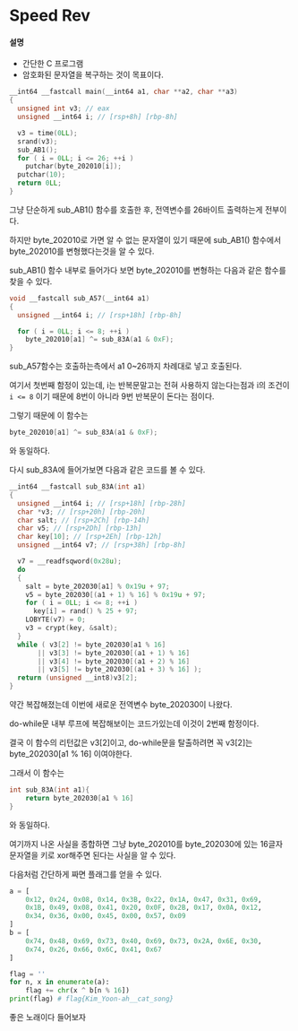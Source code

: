 # Speed Rev

#### 설명

- 간단한 C 프로그램
- 암호화된 문자열을 복구하는 것이 목표이다.

```c
__int64 __fastcall main(__int64 a1, char **a2, char **a3)
{
  unsigned int v3; // eax
  unsigned __int64 i; // [rsp+8h] [rbp-8h]

  v3 = time(0LL);
  srand(v3);
  sub_AB1();
  for ( i = 0LL; i <= 26; ++i )
    putchar(byte_202010[i]);
  putchar(10);
  return 0LL;
}
```

그냥 단순하게 sub_AB1() 함수를 호출한 후, 전역변수를 26바이트 출력하는게 전부이다.

하지만 byte_202010로 가면 알 수 없는 문자열이 있기 때문에 sub_AB1() 함수에서 byte_202010를 변형했다는것을 알 수 있다.

sub_AB1() 함수 내부로 들어가다 보면 byte_202010를 변형하는 다음과 같은 함수를 찾을 수 있다.

```c
void __fastcall sub_A57(__int64 a1)
{
  unsigned __int64 i; // [rsp+18h] [rbp-8h]

  for ( i = 0LL; i <= 8; ++i )
    byte_202010[a1] ^= sub_83A(a1 & 0xF);
}
```

sub_A57함수는 호출하는측에서 a1 0~26까지 차례대로 넣고 호출된다.

여기서 첫번째 함정이 있는데, i는 반복문말고는 전혀 사용하지 않는다는점과 i의 조건이 `i <= 8` 이기 때문에 8번이 아니라 9번 반복문이 돈다는 점이다.

그렇기 때문에 이 함수는

```c
byte_202010[a1] ^= sub_83A(a1 & 0xF);
```

와 동일하다.

다시 sub_83A에 들어가보면 다음과 같은 코드를 볼 수 있다.

```c
__int64 __fastcall sub_83A(int a1)
{
  unsigned __int64 i; // [rsp+18h] [rbp-28h]
  char *v3; // [rsp+20h] [rbp-20h]
  char salt; // [rsp+2Ch] [rbp-14h]
  char v5; // [rsp+2Dh] [rbp-13h]
  char key[10]; // [rsp+2Eh] [rbp-12h]
  unsigned __int64 v7; // [rsp+38h] [rbp-8h]

  v7 = __readfsqword(0x28u);
  do
  {
    salt = byte_202030[a1] % 0x19u + 97;
    v5 = byte_202030[(a1 + 1) % 16] % 0x19u + 97;
    for ( i = 0LL; i <= 8; ++i )
      key[i] = rand() % 25 + 97;
    LOBYTE(v7) = 0;
    v3 = crypt(key, &salt);
  }
  while ( v3[2] != byte_202030[a1 % 16]
       || v3[3] != byte_202030[(a1 + 1) % 16]
       || v3[4] != byte_202030[(a1 + 2) % 16]
       || v3[5] != byte_202030[(a1 + 3) % 16] );
  return (unsigned __int8)v3[2];
}
```

약간 복잡해졌는데 이번에 새로운 전역변수 byte_202030이 나왔다.

do-while문 내부 루프에 복잡해보이는 코드가있는데 이것이 2번째 함정이다.

결국 이 함수의 리턴값은 v3[2]이고, do-while문을 탈출하려면 꼭 v3[2]는 byte_202030[a1 % 16] 이여야한다.

그래서 이 함수는

```c
int sub_83A(int a1){
    return byte_202030[a1 % 16]
}
```

와 동일하다.

여기까지 나온 사실을 종합하면 그냥 byte_202010를 byte_202030에 있는 16글자 문자열을 키로 xor해주면 된다는 사실을 알 수 있다.

다음처럼 간단하게 짜면 플래그를 얻을 수 있다.

```python
a = [
    0x12, 0x24, 0x08, 0x14, 0x3B, 0x22, 0x1A, 0x47, 0x31, 0x69, 
    0x1B, 0x49, 0x08, 0x41, 0x20, 0x0F, 0x2B, 0x17, 0x0A, 0x12, 
    0x34, 0x36, 0x00, 0x45, 0x00, 0x57, 0x09
]
b = [
    0x74, 0x48, 0x69, 0x73, 0x40, 0x69, 0x73, 0x2A, 0x6E, 0x30, 
    0x74, 0x26, 0x66, 0x6C, 0x41, 0x67
]

flag = ''
for n, x in enumerate(a):
    flag += chr(x ^ b[n % 16])
print(flag) # flag{Kim_Yoon-ah__cat_song}
```

좋은 노래이다 들어보자
